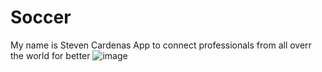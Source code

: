 # Soccer
My name is Steven Cardenas
App to connect professionals from all overr the world for better
![image](https://github.com/user-attachments/assets/da705847-c7ff-470f-b596-29b3d842fd81)
